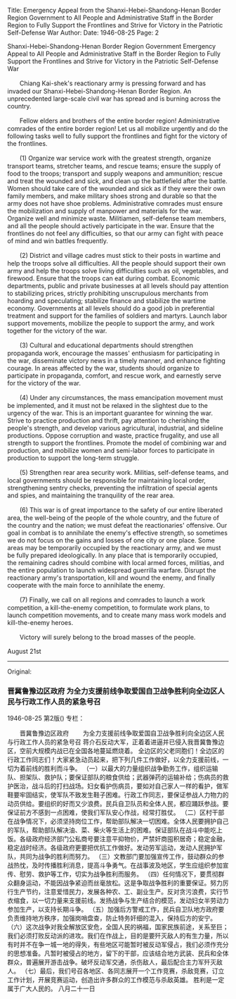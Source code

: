 Title: Emergency Appeal from the Shanxi-Hebei-Shandong-Henan Border Region Government to All People and Administrative Staff in the Border Region to Fully Support the Frontlines and Strive for Victory in the Patriotic Self-Defense War
Author:
Date: 1946-08-25
Page: 2

Shanxi-Hebei-Shandong-Henan Border Region Government
Emergency Appeal to All People and Administrative Staff in the Border Region to Fully Support the Frontlines and Strive for Victory in the Patriotic Self-Defense War

　　Chiang Kai-shek's reactionary army is pressing forward and has invaded our Shanxi-Hebei-Shandong-Henan Border Region. An unprecedented large-scale civil war has spread and is burning across the country.

　　Fellow elders and brothers of the entire border region! Administrative comrades of the entire border region! Let us all mobilize urgently and do the following tasks well to fully support the frontlines and fight for the victory of the frontlines.

　　(1) Organize war service work with the greatest strength, organize transport teams, stretcher teams, and rescue teams; ensure the supply of food to the troops; transport and supply weapons and ammunition; rescue and treat the wounded and sick, and clean up the battlefield after the battle. Women should take care of the wounded and sick as if they were their own family members, and make military shoes strong and durable so that the army does not have shoe problems. Administrative comrades must ensure the mobilization and supply of manpower and materials for the war. Organize well and minimize waste. Militiamen, self-defense team members, and all the people should actively participate in the war. Ensure that the frontlines do not feel any difficulties, so that our army can fight with peace of mind and win battles frequently.

　　(2) District and village cadres must stick to their posts in wartime and help the troops solve all difficulties. All the people should support their own army and help the troops solve living difficulties such as oil, vegetables, and firewood. Ensure that the troops can eat during combat. Economic departments, public and private businesses at all levels should pay attention to stabilizing prices, strictly prohibiting unscrupulous merchants from hoarding and speculating; stabilize finance and stabilize the wartime economy. Governments at all levels should do a good job in preferential treatment and support for the families of soldiers and martyrs. Launch labor support movements, mobilize the people to support the army, and work together for the victory of the war.

　　(3) Cultural and educational departments should strengthen propaganda work, encourage the masses' enthusiasm for participating in the war, disseminate victory news in a timely manner, and enhance fighting courage. In areas affected by the war, students should organize to participate in propaganda, comfort, and rescue work, and earnestly serve for the victory of the war.

　　(4) Under any circumstances, the mass emancipation movement must be implemented, and it must not be relaxed in the slightest due to the urgency of the war. This is an important guarantee for winning the war. Strive to practice production and thrift, pay attention to cherishing the people's strength, and develop various agricultural, industrial, and sideline productions. Oppose corruption and waste, practice frugality, and use all strength to support the frontlines. Promote the model of combining war and production, and mobilize women and semi-labor forces to participate in production to support the long-term struggle.

　　(5) Strengthen rear area security work. Militias, self-defense teams, and local governments should be responsible for maintaining local order, strengthening sentry checks, preventing the infiltration of special agents and spies, and maintaining the tranquility of the rear area.

　　(6) This war is of great importance to the safety of our entire liberated area, the well-being of the people of the whole country, and the future of the country and the nation; we must defeat the reactionaries' offensive. Our goal in combat is to annihilate the enemy's effective strength, so sometimes we do not focus on the gains and losses of one city or one place. Some areas may be temporarily occupied by the reactionary army, and we must be fully prepared ideologically. In any place that is temporarily occupied, the remaining cadres should combine with local armed forces, militias, and the entire population to launch widespread guerrilla warfare. Disrupt the reactionary army's transportation, kill and wound the enemy, and finally cooperate with the main force to annihilate the enemy.

　　(7) Finally, we call on all regions and comrades to launch a work competition, a kill-the-enemy competition, to formulate work plans, to launch competition movements, and to create many mass work models and kill-the-enemy heroes.

　　Victory will surely belong to the broad masses of the people.

August 21st



<hr /> 

Original: 


### 晋冀鲁豫边区政府  为全力支援前线争取爱国自卫战争胜利向全边区人民与行政工作人员的紧急号召

1946-08-25
第2版()
专栏：

　　晋冀鲁豫边区政府
　　为全力支援前线争取爱国自卫战争胜利向全边区人民与行政工作人员的紧急号召
    蒋介石反动大军，正着着进逼并已侵入我晋冀鲁豫边区，空前大规模内战已在全国各地蔓延燃烧着。
    全边区的父老同胞们！全边区的行政工作同志们！大家紧急动员起来，把下列几件工作做好，以全力支援前线，一切为着前线的胜利而斗争。
    （一）以最大的力量组织战争勤务工作，组织运输队、担架队、救护队；要保证部队的粮食供给；武器弹药的运输补给；伤病员的救护医治，战斗后的打扫战场。妇女看护伤病员，要如对自己家人一样的看护，做军鞋要牢固结实，使军队不致发生鞋子困难。行政工作同志，要保证参战人力物力的动员供给。要组织的好而又少浪费。民兵自卫队员和全体人民，都应踊跃参战。要保证前方不感到一点困难，使我们军队安心作战，经常打胜仗。
    （二）区村干部在战争情况下，必须坚持岗位工作，帮助部队解决一切困难。全体人民要拥护自己的军队，帮助部队解决油、菜、柴火等生活上的困难。保证部队在战斗中能吃上饭。各级政府经济部门公私商号要注意平抑物价，严禁奸商囤积居奇；稳定金融，稳定战时经济。各级政府更要把优抗工作做好。发动劳军运动，发动人民拥护军队，共同为战争的胜利而努力。
    （三）文教部门要加强宣传工作，鼓动群众的参战热忱，及时传播胜利消息，提高斗争勇气。在战事波及地区，学生应组织参加宣传、慰劳、救护等工作，切实为战争胜利而服务。
    （四）任何情况下，要贯彻群众翻身运动，不能因战争紧迫而丝毫放松。这是争取战争胜利的重要保证。努力厉行生产节约，注意爱惜民力，发展各种农、工、副业生产。反对贪污浪费，实行节衣缩食，以一切力量来支援前线。发扬战争与生产结合的模范，发动妇女半劳动力参加生产，以支持长期斗争。
    （五）加强后方警戒工作，民兵自卫队地方政府要负责维持地方秩序，加强岗哨盘查，防止特务奸细的混入，保持后方的安宁。
    （六）这次战争对我全解放区安危，全国人民的祸福，国家民族前途，关系至巨；我们必须打败反动派的进攻。我们在作战上，目的是要歼灭敌人的有生力量，所以有时并不在争一城一地的得失，有些地区可能暂时被反动军侵占，我们必须作充分的思想准备。凡暂时被侵占的地方，留下的干部，应该结合地方武装、民兵和全体群众，普遍展开游击战争。破坏反动军交通，杀伤敌人，最后配合主力军歼灭敌人。
    （七）最后，我们号召各地区、各同志展开一个工作竞赛，杀敌竞赛，订立工作计划，开展竞赛运动，创造出许多群众的工作模范与杀敌英雄。
    胜利是一定属于广大人民的。
                                                  八月二十一日

